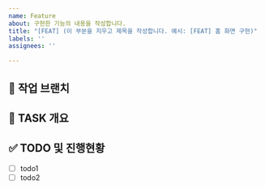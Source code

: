 ```yaml
---
name: Feature
about: 구현한 기능의 내용을 작성합니다.
title: "[FEAT] (이 부분을 지우고 제목을 작성합니다. 예시: [FEAT] 홈 화면 구현)"
labels: ''
assignees: ''

---
```


<!-- Assignees 체크하기 -->

## 🌴 작업 브랜치 <!-- 작업할 브랜치 명시 -->

## 💼 TASK 개요 <!-- 개발할 기능에 대한 간단한 설명 작성 -->

## ✅ TODO 및 진행현황 <!-- 할 일 목록을 만들고 진행사항 표시 -->

- [ ] todo1
- [ ] todo2
